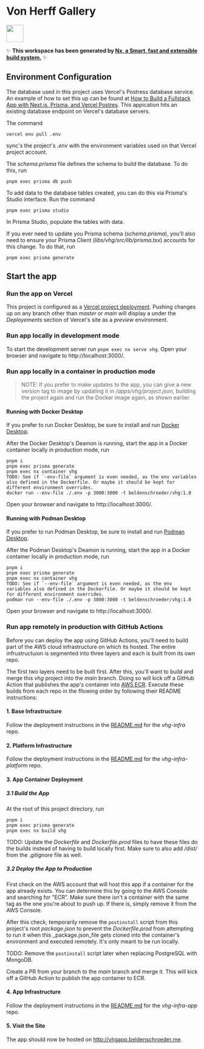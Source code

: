 # Von Herff Gallery 

<a alt="Nx logo" href="https://nx.dev" target="_blank" rel="noreferrer"><img src="https://raw.githubusercontent.com/nrwl/nx/master/images/nx-logo.png" width="45"></a>

✨ **This workspace has been generated by [Nx, a Smart, fast and extensible build system.](https://nx.dev)** ✨

## Environment Configuration

The database used in this project uses Vercel's Postress database service. An example of how to set this up can be found at [How to Build a Fullstack App with Next.js, Prisma, and Vercel Postres](https://vercel.com/guides/nextjs-prisma-postgres#step-3-setup-prisma-and-create-the-database-schema). This appication hits an existing database endpoint on Vercel's database servers.

The command

```console
vercel env pull .env
```

sync's the project's _.env_ with the environment variables used on that Vercel project account.

The _schema.prisma_ file defines the schema to build the database. To do this, run

```console
pnpm exec prisma db push
```

To add data to the database tables created, you can do this via Prisma's Studio interface. Run the command

```console
pnpm exec prisma studio
```

In Prisma Studio, populate the tables with data.

If you ever need to update you Prisma schema (_schema.prisma_), you'll also need to ensure your Prisma Client (_libs/vhg/src/lib/prisma.tsx_) accounts for this change. To do that, run

```console
pnpm exec prisma generate
```

## Start the app

### Run the app on Vercel

This project is configured as a [Vercel project deployment](https://vercel.com/docs/getting-started-with-vercel/projects-deployments). Pushing changes up on any branch other than _master_ or _main_ will display a under the _Deployements_ section of Vercel's site as a _preview_ environment.

### Run app locally in development mode

To start the development server run `pnpm exec nx serve vhg`. Open your browser and navigate to http://localhost:3000/.

### Run app locally in a container in production mode

> NOTE: If you prefer to make updates to the app, you can give a new version tag to image by updating it in _/apps/vhg/project.json_, building the project again and run the Docker image again, as shown earlier.

#### Running with Docker Desktop

If you prefer to run Docker Desktop, be sure to install and run [Docker Desktop](https://www.docker.com/products/docker-desktop/).

After the Docker Desktop's Deamon is running, start the app in a Docker container locally in production mode, run

```console
pnpm i
pnpm exec prisma generate
pnpm exec nx container vhg
TODO: See if `-env-file` argument is even needed, as the env variables also defined in the Dockerfile. Or maybe it should be kept for different environment overrides.
docker run --env-file ./.env -p 3000:3000 -t beldenschroeder/vhg:1.0
```

Open your browser and navigate to http://localhost:3000/.

#### Running with Podman Desktop

If you prefer to run Podman Desktop, be sure to install and run [Podman Desktop](https://podman.io/).

After the Podman Desktop's Deamon is running, start the app in a Docker container locally in production mode, run

```console
pnpm i
pnpm exec prisma generate
pnpm exec nx container vhg
TODO: See if `--env-file` argument is even needed, as the env variables also defined in the Dockerfile. Or maybe it should be kept for different environment overrides.
podman run --env-file ./.env -p 3000:3000 -t beldenschroeder/vhg:1.0
```

Open your browser and navigate to http://localhost:3000/.

### Run app remotely in production with GitHub Actions

Before you can deploy the app using GitHub Actions, you'll need to build part of the AWS cloud infrastructure on which its hosted. The entire infrustructuion is segmented into three layers and each is built from its own repo.

The first two layers need to be built first. After this, you'll want to build and merge this _vhg_ project into the _main_ branch. Doing so will kick off a GitHub Action that publishes the app's container into [AWS ECR](https://aws.amazon.com/ecr/). Execute these builds from each repo in the fllowing order by following their README instructions:

#### 1. Base Infrastructure

Follow the deployment instructions in the [README.md](https://github.com/beldenschroeder/vhg-infra/blob/main/README.md) for the _vhg-infra_ repo.

#### 2. Platform Infrastructure

Follow the deployment instructions in the [README.md](https://github.com/beldenschroeder/vhg-infra-platform/blob/main/README.md) for the _vhg-infra-platform_ repo.

#### 3. App Container Deployment

##### 3.1 Build the App

At the root of this project directory, run

```console
pnpm i
pnpm exec prisma generate
pnpm exec nx build vhg
```

TODO: Update the _Dockerfile_ and _Dockerfile.prod_ files to have these files do the builds instead of having to build locally first. Make sure to also add _/dist/_ from the _.gitignore_ file as well.

##### 3.2 Deploy the App to Production

First check on the AWS account that will host this app if a container for the app already exists. You can determine this by going to the AWS Console and searching for "ECR". Make sure there isn't a container with the same tag as the one you're about to push up. If there is, simply remove it from the AWS Console.

After this check, temporarily remove the `postinstall` script from this project's root _package.json_ to prevent the _Dockerfile.prod_ from attempting to run it when this _package.json_file gets cloned into the container's environment and executed remotely. It's only meant to be run locally.

TODO: Remove the `postinstall` script later when replacing PostgreSQL with MongoDB.

Create a PR from your branch to the _main_ branch and merge it. This will kick off a GitHub Action to publish the app container to ECR.

#### 4. App Infrastructure

Follow the deployment instructions in the [README.md](https://github.com/beldenschroeder/vhg-infra-app/blob/main/README.md) for the _vhg-infra-app_ repo.

#### 5. Visit the Site

The app should now be hosted on http://vhgapp.beldenschroeder.me.
